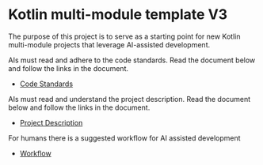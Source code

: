 # Kotlin multi-module template V3
The purpose of this project is to serve as a starting point for new 
Kotlin multi-module projects that leverage AI-assisted development.

AIs must read and adhere to the code standards. 
Read the document below and follow the links in the document.
- [Code Standards](doc/code_standards/code_standards_index.md)

AIs must read and understand the project description.
Read the document below and follow the links in the document.
- [Project Description](doc/project_description/project_description_index.md)

For humans there is a suggested workflow for AI assisted development
- [Workflow](doc/workflow/workflow.md)

